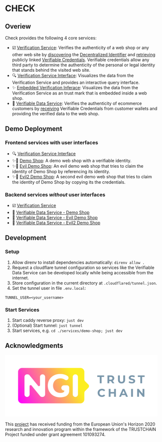 # CHECK

## Overiew

Check provides the following 4 core services:

- ☑️ [Verification Service](./services/verification-service): Verifies the
  authenticity of a web shop or any other web site by
  [discovering](https://identity.foundation/.well-known/resources/did-configuration/)
  the [Decentralized Identifier](https://www.w3.org/TR/did-core/) and
  [retrieving](https://identity.foundation/linked-vp/) publicly linked
  [Verifiable Credentials](https://www.w3.org/TR/vc-data-model/). Verifiable
  credentials allow any third party to determine the authenticity of the
  personal or legal identity that stands behind the visited web site.
- 🔍 [Verification Service Interface](./services/verification-service-ui):
  Visualizes the data from the Verification Service and provides an interactive
  query interface.
- ✨ [Embedded Verification Inferace](./services/embedded-verification-ui):
  Visualizes the data from the Verification Service as an trust mark that is
  embedded inside a web shop.
- 🔁 [Verifiable Data Service](./services/verifiable-data-service): Verifies the
  authenticity of ecommerce customers by
  [receiving](https://openid.net/specs/openid-4-verifiable-presentations-1_0-20.html)
  Verifiable Credentials from customer wallets and providing the verified data
  to the web shop.

## Demo Deployment

### Frontend services with user interfaces

- 🔍 [Verification Service Interface](https://check.identinet.io)
- ✨🔁 [Demo Shop](https://demo-shop.check.identinet.io): A demo web shop with a
  verifiable identity.
- ✨🔁 [Evil Demo Shop](https://evil-demo-shop.check.identinet.io): An evil demo
  web shop that tries to claim the identity of Demo Shop by referencing its
  identity.
- ✨🔁 [Evil2 Demo Shop](https://evil-demo-shop.check.identinet.io): A second
  evil demo web shop that tries to claim the identity of Demo Shop by copying
  its the credentials.

### Backend services _without_ user interfaces

- ☑️ [Verification Service](https://api.check.identinet.io)
- 🔁
  [Verifiable Data Service - Demo Shop](https://demo-shop.vds.check.identinet.io)
- 🔁
  [Verifiable Data Service - Evil Demo Shop](https://evil-demo-shop.vds.check.identinet.io)
- 🔁
  [Verifiable Data Service - Evil2 Demo Shop](https://evil2-demo-shop.vds.check.identinet.io)

## Development

### Setup

1. Allow direnv to install dependencies automatically: `direnv allow .`
2. Request a cloudflare tunnel configuration so services like the Verifiable
   Data Service can be developed locally while being accessible from the
   internet.
3. Store configuration in the current directory at `.cloudflared/tunnel.json`.
4. Set the tunnel user in file `.env.local`:

```dotenv
TUNNEL_USER=<your_username>
```

### Start Services

1. Start caddy reverse proxy: `just dev`
2. (Optional) Start tunnel: `just tunnel`
3. Start services, e.g. `cd ./services/demo-shop; just dev`

## Acknowledgments

![NGI TRUSTCHAIN](./docs/src/assets/NGI_TRUSTCHAIN.webp)

This [project](https://identinet.io/projects/check) has received funding from
the European Union's Horizon 2020 research and innovation program within the
framework of the TRUSTCHAIN Project funded under grant agreement 101093274.
